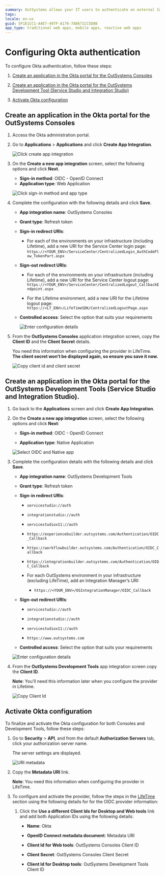 ```yaml
---
summary: OutSystems allows your IT users to authenticate an external IdP via OpenID Connect.
tags:
locale: en-us
guid: 5F1E1CC1-A4E7-497F-A176-7A8671CC5D8B
app_type: traditional web apps, mobile apps, reactive web apps
---
```


# Configuring Okta authentication

To configure Okta authentication, follow these steps:

1. [Create an application in the Okta portal for the OutSystems Consoles](#create-an-application-in-the-okta-portal-for-the-outsystems-consoles)

1. [Create an application in the Okta portal for the OutSystems Development Tool (Service Studio and Integration Studio)](#create-an-application-in-the-okta-portal-for-the-outsystems-development-tools-service-studio-and-integration-studio)

1. [Activate Okta configuration](#activate-okta-configuration)

## Create an application in the Okta portal for the OutSystems Consoles

1. Access the Okta administration portal.

1. Go to **Applications** > **Applications** and click **Create App Integration**.

    ![Click create app integration](images/create-app-ok.png)

1. On the **Create a new app integration** screen, select the following options and click **Next**.

    * **Sign-in method**: OIDC - OpenID Connect
    * **Application type**: Web Application

    ![Click sign-in method and app type](images/select-app-type-ok.png)

1. Complete the configuration with the following details and click **Save**.

    * **App integration name**: OutSystems Consoles

    * **Grant type**: Refresh token

    * **Sign-in redirect URIs**:

        * For each of the environments on your infrastructure (including Lifetime), add  a new URI for the Service Center login page:
        ``https://<YOUR_ENV>/ServiceCenter/CentralizedLogin_AuthCodeFlow_TokenPart.aspx``

    * **Sign-out redirect URIs**:

        * For each of the environments on your infrastructure (including Lifetime), add a new URI for the Service Center logout page: ``https://<YOUR_ENV>/ServiceCenter/CentralizedLogout_CallbackEndpoint.aspx``

        * For the Lifetime environment, add a new URI for the Lifetime logout page: ``https://<LT_ENV>/LifeTimeSDK/CentralizedLogoutPage.aspx``

    * **Controlled access**: Select the option that suits your requirements

        ![Enter configuration details](images/config-consoles-ok.png)

1. From the **OutSystems Consoles** application integration screen, copy the **Client ID** and the **Client Secret** details.

    <div class="warning" markdown="1">

     You need this information when configuring the provider in LifeTime. **The client secret won't be displayed again, so ensure you save it now.**

    </div>

    ![Copy client id and client secret](images/client-cred-ok.png)

## Create an application in the Okta portal for the OutSystems Development Tools (Service Studio and Integration Studio).

1. Go back to the **Applications** screen and click **Create App Integration**.

1. On the **Create a new app integration** screen, select the following options and click **Next**:

    * **Sign-in method**: OIDC - OpenID Connect

    * **Application type**: Native Application

    ![Select OIDC and Native app](images/native-ok.png)

1. Complete the configuration details with the following details and click **Save**.

    * **App integration name**: OutSystems Development Tools

    * **Grant type**: Refresh token

    * **Sign-in redirect URIs**:

        * ``servicestudio://auth``

        * ``integrationstudio://auth``

        * ``servicestudiox11://auth``

        * ``https://experiencebuilder.outsystems.com/Authentication/OIDC_Callback``

        * ``https://workflowbuilder.outsystems.com/Authentication/OIDC_Callback``

        * ``https://integrationbuilder.outsystems.com/Authentication/OIDC_Callback``

        * For each OutSystems environment in your infrastructure (excluding LifeTime), add an Integration Manager’s URI:

            * ``https://<YOUR_ENV>/OSIntegrationManager/OIDC_Callback``

    * **Sign-out redirect URIs**:

        * ``servicestudio://auth``

        * ``integrationstudio://auth``

        * ``servicestudiox11://auth``

        * ``https://www.outsystems.com``

    * **Controlled access**: Select the option that suits your requirements

    ![Enter configuration details](images/config-tools-ok.png)

1. From the **OutSystems Development Tools** app integration screen copy the **Client ID**.

    **Note**: You’ll need this information later when you configure the provider in Lifetime.

    ![Copy Client Id](images/client-id-ok.png)

## Activate Okta configuration

To finalize and activate the Okta configuration for both Consoles and Development Tools, follow these steps:

1. Go to **Security** > **API**, and from the default **Authorization Servers** tab, click your authorization server name.

    The server settings are displayed.

    ![URI metadata](images/metadata-ok.png) 

1. Copy the **Metadata URI** link.

    **Note**: You need this information when configuring the provider in LifeTime.

1. To configure and activate the provider, follow the steps in the [LifeTime](#lifetime) section using the following details for for the OIDC provider information:

    1. Click the **Use a different Client Ids for Desktop and Web tools** link and add both Application IDs using the following details:

        * **Name**: Okta

        * **OpenID Connect metadata document**: Metadata URI

        * **Client Id for Web tools**: OutSystems Consoles Client ID

        * **Client Secret**: OutSystems Consoles Client Secret

        * **Client Id for Desktop tools**: OutSystems Development Tools Client ID
























